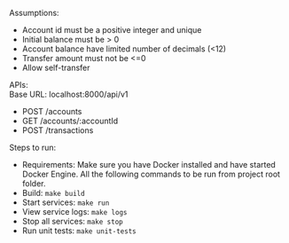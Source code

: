 
Assumptions:
- Account id must be a positive integer and unique
- Initial balance must be > 0
- Account balance have limited number of decimals (<12)
- Transfer amount must not be <=0
- Allow self-transfer

APIs:<br/>
Base URL: localhost:8000/api/v1
- POST /accounts
- GET /accounts/:accountId
- POST /transactions

Steps to run:
- Requirements: Make sure you have Docker installed and have started Docker Engine. All the following commands to be run from project root folder.
- Build: `make build`
- Start services: `make run`
- View service logs: `make logs`
- Stop all services: `make stop`
- Run unit tests: `make unit-tests`
